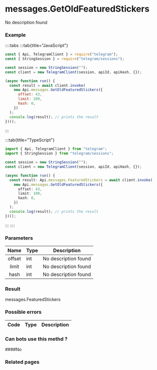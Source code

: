 # messages.GetOldFeaturedStickers

No description found

### [](#example)Example

::::tabs
:::tab{title="JavaScript"}

```js
const { Api, TelegramClient } = require("telegram");
const { StringSession } = require("telegram/sessions");

const session = new StringSession("");
const client = new TelegramClient(session, apiId, apiHash, {});

(async function run() {
  const result = await client.invoke(
    new Api.messages.GetOldFeaturedStickers({
      offset: 43,
      limit: 100,
      hash: 0,
    })
  );
  console.log(result); // prints the result
})();
```

:::

:::tab{title="TypeScript"}

```ts
import { Api, TelegramClient } from "telegram";
import { StringSession } from "telegram/sessions";

const session = new StringSession("");
const client = new TelegramClient(session, apiId, apiHash, {});

(async function run() {
  const result: Api.messages.FeaturedStickers = await client.invoke(
    new Api.messages.GetOldFeaturedStickers({
      offset: 43,
      limit: 100,
      hash: 0,
    })
  );
  console.log(result); // prints the result
})();
```

:::
::::

### [](#parameters)Parameters

|  Name  | Type | Description          |
| :----: | ---- | -------------------- |
| offset | int  | No description found |
| limit  | int  | No description found |
|  hash  | int  | No description found |

### [](#result)Result

messages.FeaturedStickers

### [](#possible-errors)Possible errors

| Code | Type | Description |
| :--: | ---- | ----------- |

### [](#can-bots-use-this-method)Can bots use this methd ?

####No

### [](#related-pages)Related pages
